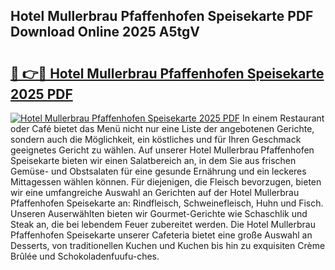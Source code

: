 ## Hotel Mullerbrau Pfaffenhofen Speisekarte PDF Download Online 2025 A5tgV

# <h2><a href="http://gcc7t67.nevu.top/?p=Hotel+Mullerbrau+Pfaffenhofen+Speisekarte">🔗 👉🔴 Hotel Mullerbrau Pfaffenhofen Speisekarte 2025 PDF</a></h2>

[![Hotel Mullerbrau Pfaffenhofen Speisekarte 2025 PDF](https://i.imgur.com/dBaPXMq.png)](http://gcc7t67.nevu.top/?p=Hotel+Mullerbrau+Pfaffenhofen+Speisekarte)
In einem Restaurant oder Café bietet das Menü nicht nur eine Liste der angebotenen Gerichte, sondern auch die Möglichkeit, ein köstliches und für Ihren Geschmack geeignetes Gericht zu wählen. Auf unserer Hotel Mullerbrau Pfaffenhofen Speisekarte bieten wir einen Salatbereich an, in dem Sie aus frischen Gemüse- und Obstsalaten für eine gesunde Ernährung und ein leckeres Mittagessen wählen können. Für diejenigen, die Fleisch bevorzugen, bieten wir eine umfangreiche Auswahl an Gerichten auf der Hotel Mullerbrau Pfaffenhofen Speisekarte an: Rindfleisch, Schweinefleisch, Huhn und Fisch. Unseren Auserwählten bieten wir Gourmet-Gerichte wie Schaschlik und Steak an, die bei lebendem Feuer zubereitet werden. Die Hotel Mullerbrau Pfaffenhofen Speisekarte unserer Cafeteria bietet eine große Auswahl an Desserts, von traditionellen Kuchen und Kuchen bis hin zu exquisiten Crème Brûlée und Schokoladenfuufu-ches.
